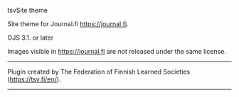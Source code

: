 tsvSite theme

Site theme for Journal.fi https://journal.fi.

OJS 3.1. or later 

Images visible in https://journal.fi are *not* released under the same license. 


***
Plugin created by The Federation of Finnish Learned Societies (https://tsv.fi/en/).
***


